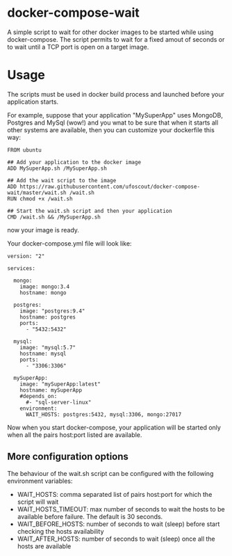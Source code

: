 # docker-compose-wait
A simple script to wait for other docker images to be started while using docker-compose.
The script permits to wait for a fixed amout of seconds or to wait until a TCP port is open on a target image.

# Usage
The scripts must be used in docker build process and launched before your application starts.

For example, suppose that your application "MySuperApp" uses MongoDB, Postgres and MySql (wow!) and you wnat to be sure that when it starts all other systems are available, then you can customize your dockerfile this way:

```
FROM ubuntu

## Add your application to the docker image
ADD MySuperApp.sh /MySuperApp.sh

## Add the wait script to the image
ADD https://raw.githubusercontent.com/ufoscout/docker-compose-wait/master/wait.sh /wait.sh
RUN chmod +x /wait.sh

## Start the wait.sh script and then your application
CMD /wait.sh && /MySuperApp.sh
```

now your image is ready.

Your docker-compose.yml file will look like:

```
version: "2"

services:

  mongo:
    image: mongo:3.4
    hostname: mongo
  
  postgres:
    image: "postgres:9.4"
    hostname: postgres
    ports:
      - "5432:5432"

  mysql:
    image: "mysql:5.7"
    hostname: mysql
    ports:
      - "3306:3306"
      
  mySuperApp:
    image: "mySuperApp:latest"
    hostname: mySuperApp
    #depends_on:
      #- "sql-server-linux"
    environment:
      WAIT_HOSTS: postgres:5432, mysql:3306, mongo:27017
```

Now when you start docker-compose, your application will be started only when all the pairs host:port listed are available.

## More configuration options
The behaviour of the wait.sh script can be configured with the following environment variables:
- WAIT_HOSTS: comma separated list of pairs host:port for which the script will wait
- WAIT_HOSTS_TIMEOUT: max number of seconds to wait the hosts to be available before failure. The default is 30 seconds.
- WAIT_BEFORE_HOSTS: number of seconds to wait (sleep) before start checking the hosts availability
- WAIT_AFTER_HOSTS: number of seconds to wait (sleep) once all the hosts are available


